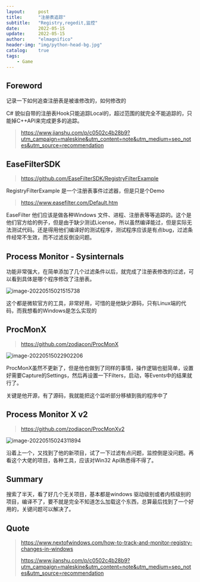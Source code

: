 ```yaml
---
layout:     post
title:      "注册表追踪"
subtitle:   "Registry,regedit,监控"
date:       2022-05-15
update:     2022-05-15
author:     "elmagnifico"
header-img: "img/python-head-bg.jpg"
catalog:    true
tags:
    - Game
---
```


## Foreword

记录一下如何追查注册表是被谁修改的，如何修改的



C# 貌似自带的注册表Hook只能追踪Local的，超过范围的就完全不能追踪的，只能掉C++API来完成更多的追踪。

> https://www.jianshu.com/p/c0502c4b28b9?utm_campaign=maleskine&utm_content=note&utm_medium=seo_notes&utm_source=recommendation



## EaseFilterSDK

> https://github.com/EaseFilterSDK/RegistryFilterExample

RegistryFilterExample 是一个注册表事件过滤器，但是只是个Demo

> https://www.easefilter.com/Default.htm

EaseFilter 他们应该是做各种Windows 文件、进程、注册表等等追踪的。这个是他们官方给的例子，但是由于缺少测试License，所以虽然编译能过，但是实际无法测试代码。还是得用他们编译好的测试程序，测试程序应该是有点bug，过滤条件经常不生效，而不过滤反倒没问题。



## Process Monitor - Sysinternals

功能非常强大，在简单添加了几个过滤条件以后，就完成了注册表修改的过滤，可以看到具体是哪个程序修改了注册表。

![image-20220515021515738](http://img.elmagnifico.tech:9514/static/upload/elmagnifico/202205150215882.png)

这个都是微软官方的工具，非常好用，可惜的是他缺少源码，只有Linux端的代码，而我想看的Windows是怎么实现的



## ProcMonX

> https://github.com/zodiacon/ProcMonX

![image-20220515022902206](http://img.elmagnifico.tech:9514/static/upload/elmagnifico/202205150229277.png)

ProcMonX虽然不更新了，但是他也做到了同样的事情，操作逻辑也挺简单，设置好需要Capture的Settings，然后再设置一下Filters，启动，等Events中的结果就行了。

关键是他开源，有了源码，我就能把这个监听部分移植到我的程序中了



## Process Monitor X v2

> https://github.com/zodiacon/ProcMonXv2

![image-20220515024311894](http://img.elmagnifico.tech:9514/static/upload/elmagnifico/202205150243982.png)

沿着上一个，又找到了他的新项目，试了一下过滤有点问题，监控倒是没问题。再看这个大佬的项目，各种工具，应该对Win32 Api熟悉得不得了。



## Summary

搜索了半天，看了好几个无关项目，基本都是windows 驱动级别或者内核级别的项目，编译不了，要不就是完全不知道怎么加载这个东西，总算最后找到了一个好用的，关键问题可以解决了。



## Quote

> https://www.nextofwindows.com/how-to-track-and-monitor-registry-changes-in-windows
>
> https://www.jianshu.com/p/c0502c4b28b9?utm_campaign=maleskine&utm_content=note&utm_medium=seo_notes&utm_source=recommendation

